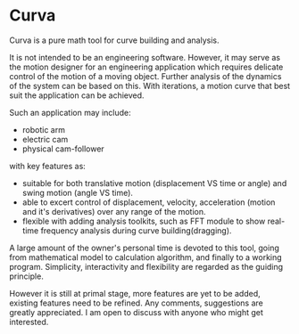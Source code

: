 # Curva

Curva is a pure math tool for curve building and analysis.

It is not intended to be an engineering software. However, it may serve as the motion designer for an engineering application which requires delicate control of the motion of a moving object. Further analysis of the dynamics of the system can be based on this. With iterations, a motion curve that best suit the application can be achieved.
  
  Such an application may include:
- robotic arm
- electric cam
- physical cam-follower

with key features as:
- suitable for both translative motion (displacement VS time or angle) and swing motion (angle VS time).
- able to excert control of displacement, velocity, acceleration (motion and it's derivatives) over any range of the motion.
- flexible with adding analysis toolkits, such as FFT module to show real-time frequency analysis during curve building(dragging). 

A large amount of the owner's personal time is devoted to this tool, going from mathematical model to calculation algorithm, and finally to a working program. Simplicity, interactivity and flexibility are regarded as the guiding principle. 

However it is still at primal stage, more features are yet to be added, existing features need to be refined. Any comments, suggestions are greatly appreciated. I am open to discuss with anyone who might get interested.

